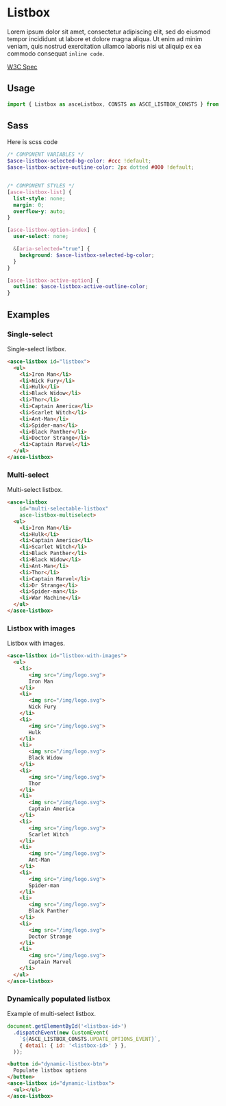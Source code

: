 # Listbox
Lorem ipsum dolor sit amet, consectetur adipiscing elit, sed do eiusmod tempor incididunt ut labore et dolore magna aliqua. Ut enim ad minim veniam, quis nostrud exercitation ullamco laboris nisi ut aliquip ex ea commodo consequat `inline code`.

[W3C Spec](https://www.w3.org/TR/wai-aria-practices-1.1/#Listbox)

## Usage

```js
import { Listbox as asceListbox, CONSTS as ASCE_LISTBOX_CONSTS } from 'asce/components/listbox/listbox';
```


## Sass

Here is scss code

```scss
/* COMPONENT VARIABLES */
$asce-listbox-selected-bg-color: #ccc !default;
$asce-listbox-active-outline-color: 2px dotted #000 !default;


/* COMPONENT STYLES */
[asce-listbox-list] {
  list-style: none;
  margin: 0;
  overflow-y: auto;
}

[asce-listbox-option-index] {
  user-select: none;

  &[aria-selected="true"] {
    background: $asce-listbox-selected-bg-color;
  }
}

[asce-listbox-active-option] {
  outline: $asce-listbox-active-outline-color;
}
```


## Examples

### Single-select

Single-select listbox.

```html
<asce-listbox id="listbox">
  <ul>
    <li>Iron Man</li>
    <li>Nick Fury</li>
    <li>Hulk</li>
    <li>Black Widow</li>
    <li>Thor</li>
    <li>Captain America</li>
    <li>Scarlet Witch</li>
    <li>Ant-Man</li>
    <li>Spider-man</li>
    <li>Black Panther</li>
    <li>Doctor Strange</li>
    <li>Captain Marvel</li>
  </ul>
</asce-listbox>
```


### Multi-select

Multi-select listbox.

```html
<asce-listbox
    id="multi-selectable-listbox"
    asce-listbox-multiselect>
  <ul>
    <li>Iron Man</li>
    <li>Hulk</li>
    <li>Captain America</li>
    <li>Scarlet Witch</li>
    <li>Black Panther</li>
    <li>Black Widow</li>
    <li>Ant-Man</li>
    <li>Thor</li>
    <li>Captain Marvel</li>
    <li>Dr Strange</li>
    <li>Spider-man</li>
    <li>War Machine</li>
  </ul>
</asce-listbox>
```

### Listbox with images

Listbox with images.

```html
<asce-listbox id="listbox-with-images">
  <ul>
    <li>
       <img src="/img/logo.svg">
       Iron Man
    </li>
    <li>
       <img src="/img/logo.svg">
       Nick Fury
    </li>
    <li>
       <img src="/img/logo.svg">
       Hulk
    </li>
    <li>
       <img src="/img/logo.svg">
       Black Widow
    </li>
    <li>
       <img src="/img/logo.svg">
       Thor
    </li>
    <li>
       <img src="/img/logo.svg">
       Captain America
    </li>
    <li>
       <img src="/img/logo.svg">
       Scarlet Witch
    </li>
    <li>
       <img src="/img/logo.svg">
       Ant-Man
    </li>
    <li>
       <img src="/img/logo.svg">
       Spider-man
    </li>
    <li>
       <img src="/img/logo.svg">
       Black Panther
    </li>
    <li>
       <img src="/img/logo.svg">
       Doctor Strange
    </li>
    <li>
       <img src="/img/logo.svg">
       Captain Marvel
    </li>
  </ul>
</asce-listbox>
```


### Dynamically populated listbox

Example of multi-select listbox.

```js
document.getElementById('<listbox-id>')
  .dispatchEvent(new CustomEvent(
    `${ASCE_LISTBOX_CONSTS.UPDATE_OPTIONS_EVENT}`,
    { detail: { id: '<listbox-id>' } },
  ));
```

```html
<button id="dynamic-listbox-btn">
  Populate listbox options
</button>
<asce-listbox id="dynamic-listbox">
  <ul></ul>
</asce-listbox>
```
